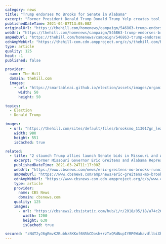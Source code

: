 ```yaml
---
category: news
title: "Trump endorses Mo Brooks for Senate in Alabama"
excerpt: "Former President Donald Trump Donald Trump Yelp creates tool to help support Asian-owned businesses Iran espionage-linked ship attacked at sea Biden exceeds expectations on vaccines — so far ..."
publishedDateTime: 2021-04-07T13:05:00Z
originalUrl: "https://thehill.com/homenews/campaign/546863-trump-endorses-brooks-in-alabama-senate-boosting-one-of-his-biggest"
webUrl: "https://thehill.com/homenews/campaign/546863-trump-endorses-brooks-in-alabama-senate-boosting-one-of-his-biggest"
ampWebUrl: "https://thehill.com/homenews/campaign/546863-trump-endorses-brooks-in-alabama-senate-boosting-one-of-his-biggest?amp"
cdnAmpWebUrl: "https://thehill-com.cdn.ampproject.org/c/s/thehill.com/homenews/campaign/546863-trump-endorses-brooks-in-alabama-senate-boosting-one-of-his-biggest?amp"
type: article
quality: 125
heat: -1
published: false

provider:
  name: The Hill
  domain: thehill.com
  images:
    - url: "https://smartableai.github.io/election/assets/images/organizations/thehill.com-50x50.jpg"
      width: 50
      height: 50

topics:
  - Election
  - Donald Trump

images:
  - url: "https://thehill.com/sites/default/files/brooksmo_113017gn_lead.jpg"
    width: 980
    height: 551
    isCached: true

related:
  - title: "2 staunch Trump allies launch Senate bids in Missouri and Alabama"
    excerpt: "Former Missouri Governor Eric Greitens and Alabama Representative Mo Brooks formally announced their Senate bids on Monday."
    publishedDateTime: 2021-03-24T11:17:00Z
    webUrl: "https://www.cbsnews.com/news/eric-greitens-mo-brooks-running-senate-races-missouri-alabama/"
    ampWebUrl: "https://www.cbsnews.com/amp/news/eric-greitens-mo-brooks-running-senate-races-missouri-alabama/"
    cdnAmpWebUrl: "https://www-cbsnews-com.cdn.ampproject.org/c/s/www.cbsnews.com/amp/news/eric-greitens-mo-brooks-running-senate-races-missouri-alabama/"
    type: article
    provider:
      name: CBS News
      domain: cbsnews.com
    quality: 125
    images:
      - url: "https://cbsnews2.cbsistatic.com/hub/i/r/2018/05/18/a74c26f5-446d-4e94-8638-a163d6f1a792/thumbnail/1200x630/e254686711c839dae283ca52575bf7bb/ap-18137642798547.jpg"
        width: 1200
        height: 630
        isCached: true

secured: "zN4T2yJ6gEmvK2Bubhz8KKof6N5kCDosh+rzTxQRdNupIYRP0WahavdllbiXho4LyOHWpoLK9MuxLl8DUHlaiVjJqIkjQFfMv+IqAmaX6SR/e2geSKLGSowfNqTCqx7zwlsHbCrm86Ud5w2E1cZt6hFsdlnOaIEyGaZ0gBAhvav7O5PHsrcl6MnW+11KRNFovk4A6OWhfAllM9mhI7ddQpLjgBiXBljMnN/rEjqWIXBwafewYpl+2sxiUCCzH+3uFe9r9N6oV1SCZEbviIuXzf+wFa80IiJ5SIpVWwkSxqNjKUiu8zR9h0Tl5lnm7aEI5DGTos7bGvF45fkLA2FXUR56UkHAmEqDPqaHloDZjdU=;89fYQ3nRu3SPYoTSA8QIzw=="
---
```


